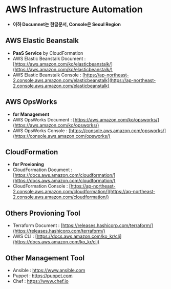 # AWS Infrastructure Automation
* **이하 Documnet는 한글문서, Console은 Seoul Region**

## AWS Elastic Beanstalk
* **PaaS Service** by CloudFormation
* AWS Elastic Beanstalk Document : [https://aws.amazon.com/ko/elasticbeanstalk/](https://aws.amazon.com/ko/elasticbeanstalk/)
* AWS Elastic Beanstalk Console : [https://ap-northeast-2.console.aws.amazon.com/elasticbeanstalk](https://ap-northeast-2.console.aws.amazon.com/elasticbeanstalk)

## AWS OpsWorks
* **for Management**
* AWS OpsWorks Document : [https://aws.amazon.com/ko/opsworks/](https://aws.amazon.com/ko/opsworks/)
* AWS OpsWorks Console : [https://console.aws.amazon.com/opsworks/](https://console.aws.amazon.com/opsworks/)

## CloudFormation
* **for Provioning**
* CloudFormation Document : [https://docs.aws.amazon.com/cloudformation/](https://docs.aws.amazon.com/cloudformation/)
* CloudFormation Console : [https://ap-northeast-2.console.aws.amazon.com/cloudformation/](https://ap-northeast-2.console.aws.amazon.com/cloudformation/)

## Others Provioning Tool
* Terraform Document : [https://releases.hashicorp.com/terraform/](https://releases.hashicorp.com/terraform/)
* AWS CLI : [https://docs.aws.amazon.com/ko_kr/cli](https://docs.aws.amazon.com/ko_kr/cli)

## Other Management Tool
* Ansible : https://www.ansible.com
* Puppet  : https://puppet.com
* Chef    : https://www.chef.io
